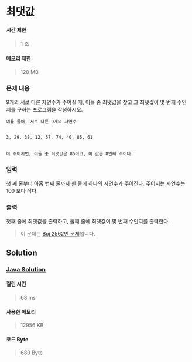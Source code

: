 # 최댓값


#### 시간 제한


> 1 초


#### 메모리 제한


> 128 MB


### 문제 내용


9개의 서로 다른 자연수가 주어질 때, 이들 중 최댓값을 찾고 그 최댓값이 몇 번째 수인지를 구하는 프로그램을 작성하시오.


	예를 들어, 서로 다른 9개의 자연수


	3, 29, 38, 12, 57, 74, 40, 85, 61


	이 주어지면, 이들 중 최댓값은 85이고, 이 값은 8번째 수이다.


### 입력


첫 째 줄부터 아홉 번째 줄까지 한 줄에 하나의 자연수가 주어진다. 주어지는 자연수는 100 보다 작다.


### 출력


첫째 줄에 최댓값을 출력하고, 둘째 줄에 최댓값이 몇 번째 수인지를 출력한다.


> 이 문제는 [Boj 2562번 문제](https://www.acmicpc.net/problem/2562)입니다.


## Solution


### [Java Solution](./main.java)


#### 걸린 시간


> 68 ms


#### 사용한 메모리


> 12956 KB


#### 코드 Byte


> 680 Byte
